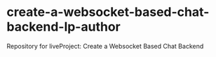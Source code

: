 # create-a-websocket-based-chat-backend-lp-author
Repository for liveProject: Create a Websocket Based Chat Backend
